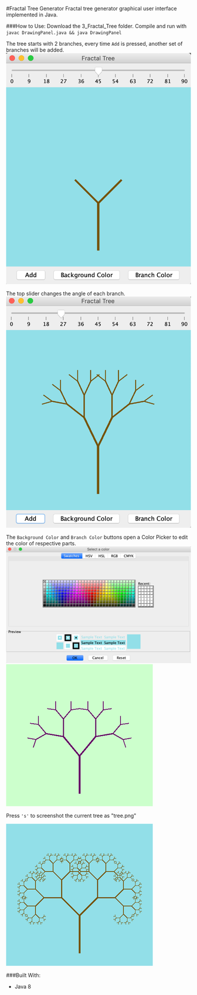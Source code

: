 #Fractal Tree Generator
Fractal tree generator graphical user interface implemented in Java.

###How to Use:
Download the 3\_Fractal\_Tree folder. Compile and run with `javac DrawingPanel.java && java DrawingPanel`

The tree starts with 2 branches, every time `Add` is pressed, another set of branches will be added.
![UI](images/UI.png)

The top slider changes the angle of each branch.
![angled](images/angles.png)

The `Background Color` and `Branch Color` buttons open a Color Picker to edit the  color of respective parts.
![colorUI](images/colorPicker.png)
![colorImage](images/colors.png)

Press `'s'` to screenshot the current tree as "tree.png"

![screenshot](images/largeTree.png)

###Built With:
- Java 8

